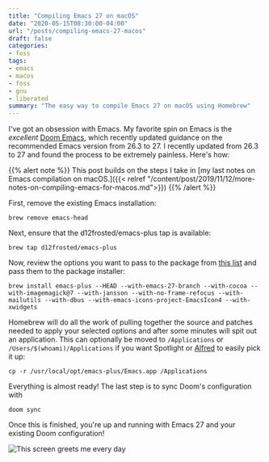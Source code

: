 ```yaml
---
title: "Compiling Emacs 27 on macOS"
date: "2020-05-15T08:30:00-04:00"
url: "/posts/compiling-emacs-27-macos"
draft: false
categories:
- foss
tags:
- emacs
- macos
- foss
- gnu
- liberated
summary: "The easy way to compile Emacs 27 on macOS using Homebrew"
---
```


I've got an obsession with Emacs. My favorite spin on Emacs is the _excellent_
 [Doom Emacs](https://github.com/hlissner/doom-emacs), which recently updated
 guidance on the recommended Emacs version from 26.3 to 27. I recently updated
 from 26.3 to 27 and found the process to be extremely painless. Here's how:

{{% alert note %}}
This post builds on the steps I take in [my last notes on Emacs compilation on
 macOS.]({{< relref "/content/post/2019/11/12/more-notes-on-compiling-emacs-for-macos.md">}})
{{% /alert %}}

First, remove the existing Emacs installation:

`brew remove emacs-head`

Next, ensure that the d12frosted/emacs-plus tap is available:

`brew tap d12frosted/emacs-plus`

Now, review the options you want to pass to the package from [this
list](https://github.com/d12frosted/homebrew-emacs-plus#options) and pass them
to the package installer:

`brew install emacs-plus --HEAD --with-emacs-27-branch --with-cocoa
--with-imagemagick@7 --with-jansson --with-no-frame-refocus --with-mailutils
--with-dbus --with-emacs-icons-project-EmacsIcon4 --with-xwidgets`

Homebrew will do all the work of pulling together the source and patches needed
to apply your selected options and after some minutes will spit out an
application. This can optionally be moved to `/Applications` or
`/Users/$(whoami)/Applications` if you want Spotlight or
[Alfred](https://www.alfredapp.com/) to easily pick it up:

`cp -r /usr/local/opt/emacs-plus/Emacs.app /Applications`

Everything is almost ready! The last step is to sync Doom's configuration with

`doom sync`

Once this is finished, you're up and running with Emacs 27 and your existing
Doom configuration!

![This screen greets me every day](/images/2020/05-15-1.png)
